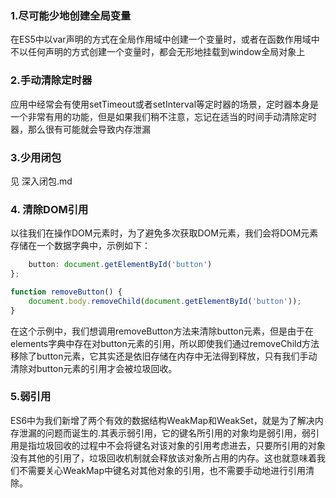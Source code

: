 ### 1.尽可能少地创建全局变量
在ES5中以var声明的方式在全局作用域中创建一个变量时，或者在函数作用域中不以任何声明的方式创建一个变量时，都会无形地挂载到window全局对象上

### 2.手动清除定时器
应用中经常会有使用setTimeout或者setInterval等定时器的场景，定时器本身是一个非常有用的功能，但是如果我们稍不注意，忘记在适当的时间手动清除定时器，那么很有可能就会导致内存泄漏

### 3.少用闭包
见 深入闭包.md
### 4. 清除DOM引用
以往我们在操作DOM元素时，为了避免多次获取DOM元素，我们会将DOM元素存储在一个数据字典中，示例如下：
```js
    button: document.getElementById('button')
};

function removeButton() {
    document.body.removeChild(document.getElementById('button'));
}

```
在这个示例中，我们想调用removeButton方法来清除button元素，但是由于在elements字典中存在对button元素的引用，所以即使我们通过removeChild方法移除了button元素，它其实还是依旧存储在内存中无法得到释放，只有我们手动清除对button元素的引用才会被垃圾回收。

### 5.弱引用
ES6中为我们新增了两个有效的数据结构WeakMap和WeakSet，就是为了解决内存泄漏的问题而诞生的.其表示弱引用，它的键名所引用的对象均是弱引用，弱引用是指垃圾回收的过程中不会将键名对该对象的引用考虑进去，只要所引用的对象没有其他的引用了，垃圾回收机制就会释放该对象所占用的内存。这也就意味着我们不需要关心WeakMap中键名对其他对象的引用，也不需要手动地进行引用清除。




